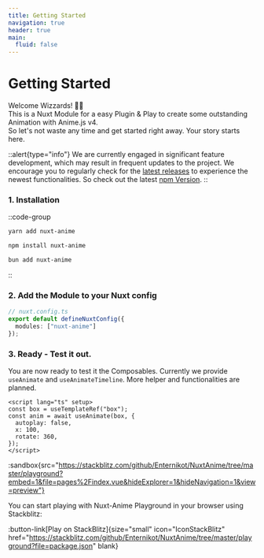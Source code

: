 ```yaml
---
title: Getting Started
navigation: true
header: true
main:
  fluid: false
---
```

# Getting Started

Welcome Wizzards! 🧙‍♂️  <br/>
This is a Nuxt Module for a easy Plugin & Play to create some outstanding Animation with Anime.js v4. <br/>
So let's not waste any time and get started right away. Your story starts here.

::alert{type="info"}
We are currently engaged in significant feature development, which may result in frequent updates to the project. We encourage you to regularly check for the [latest releases](https://github.com/Enternikot/NuxtAnime/releases) to experience the newest functionalities. So check out the latest [npm Version](https://www.npmjs.com/package/nuxt-anime).
::

### 1. Installation

::code-group
  ```bash [Yarn]
  yarn add nuxt-anime
  ```
  ```bash [NPM]
  npm install nuxt-anime
  ```
  ```bash [Bun]
  bun add nuxt-anime
  ```
::

### 2. Add the Module to your Nuxt config

```ts
// nuxt.config.ts
export default defineNuxtConfig({
  modules: ["nuxt-anime"]
});
```
### 3. Ready -  Test it out.
You are now ready to test it the Composables. Currently we provide `useAnimate` and `useAnimateTimeline`. More helper and functionalities are planned.
```vue
<script lang="ts" setup>
const box = useTemplateRef("box");
const anim = await useAnimate(box, {
  autoplay: false,
  x: 100,
  rotate: 360,
});
</script>
```
:sandbox{src="https://stackblitz.com/github/Enternikot/NuxtAnime/tree/master/playground?embed=1&file=pages%2Findex.vue&hideExplorer=1&hideNavigation=1&view=preview"}


You can start playing with Nuxt-Anime Playground in your browser using Stackblitz:

:button-link[Play on StackBlitz]{size="small" icon="IconStackBlitz" href="https://stackblitz.com/github/Enternikot/NuxtAnime/tree/master/playground?file=package.json" blank}

